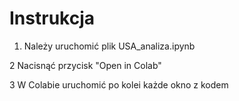 # Instrukcja

1. Należy uruchomić plik USA_analiza.ipynb

2 Nacisnąć przycisk "Open in Colab"

3 W Colabie uruchomić po kolei każde okno z kodem
